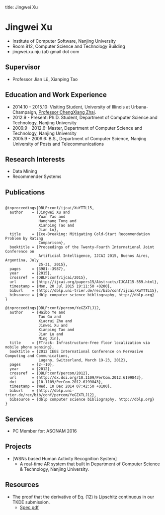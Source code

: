 title: Jingwei Xu 

# Jingwei Xu 


* Institute of Computer Software, Nanjing University
* Room 812, Computer Science and Technology Building
* jingwei.xu.nju (at) gmail dot com


## Supervisor

* Professor Jian Lü, Xianping Tao

## Education and Work Experience

* 2014.10 - 2015.10: Visiting Student, University of Illinois at Urbana-Champaign, [Professor ChengXiang Zhai](http://czhai.cs.illinois.edu/).
* 2012.9 - Present: Ph.D. Student, Department of Computer Science and Technology, Nanjing University
* 2009.9 - 2012.6: Master, Department of Computer Science and Technology, Nanjing University
* 2005.9 - 2009.6: B.S., Department of Computer Science, Nanjing University of Posts and Telecommunications

## Research Interests

* Data Mining
* Recommender Systems 

## Publications

~~~{.bibtexhtml hl_lines="Jingwei Xu"}

@inproceedings{DBLP:conf/ijcai/XuYTTL15,
  author    = {Jingwei Xu and
               Yuan Yao and
               Hanghang Tong and
               Xianping Tao and
               Jian Lu},
  title     = {Ice-Breaking: Mitigating Cold-Start Recommendation Problem by Rating
               Comparison},
  booktitle = {Proceedings of the Twenty-Fourth International Joint Conference on
               Artificial Intelligence, IJCAI 2015, Buenos Aires, Argentina, July
               25-31, 2015},
  pages     = {3981--3987},
  year      = {2015},
  crossref  = {DBLP:conf/ijcai/2015},
  url       = {http://ijcai.org/papers15/Abstracts/IJCAI15-559.html},
  timestamp = {Mon, 20 Jul 2015 19:11:50 +0200},
  biburl    = {http://dblp.uni-trier.de/rec/bib/conf/ijcai/XuYTTL15},
  bibsource = {dblp computer science bibliography, http://dblp.org}
}

@inproceedings{DBLP:conf/percom/YeGZXTLJ12,
  author    = {Haibo Ye and
               Tao Gu and
               Xiaorui Zhu and
               Jinwei Xu and
               Xianping Tao and
               Jian Lu and
               Ning Jin},
  title     = {FTrack: Infrastructure-free floor localization via mobile phone sensing},
  booktitle = {2012 IEEE International Conference on Pervasive Computing and Communications,
               Lugano, Switzerland, March 19-23, 2012},
  pages     = {2--10},
  year      = {2012},
  crossref  = {DBLP:conf/percom/2012},
  url       = {http://dx.doi.org/10.1109/PerCom.2012.6199843},
  doi       = {10.1109/PerCom.2012.6199843},
  timestamp = {Wed, 10 Dec 2014 07:42:50 +0100},
  biburl    = {http://dblp.uni-trier.de/rec/bib/conf/percom/YeGZXTLJ12},
  bibsource = {dblp computer science bibliography, http://dblp.org}
}
~~~

## Services
* PC Member for: ASONAM 2016

## Projects

* [WSNs based Human Activity Recognition System]
    * A real-time AR system that built in Department of Computer Science & Technology, Nanjing University. 

## Resources

* The proof that the derivative of Eq. (12) is Lipschitz continuous in our TKDE submission.
    * [Spec.pdf](./static/proof.pdf)
